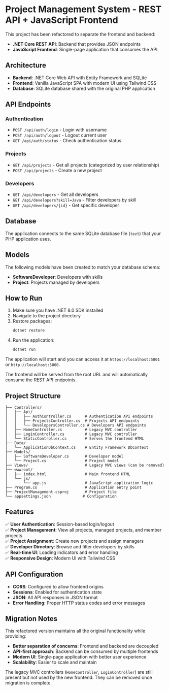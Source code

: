 # Project Management System - REST API + JavaScript Frontend

This project has been refactored to separate the frontend and backend:
- **.NET Core REST API**: Backend that provides JSON endpoints
- **JavaScript Frontend**: Single-page application that consumes the API

## Architecture

- **Backend**: .NET Core Web API with Entity Framework and SQLite
- **Frontend**: Vanilla JavaScript SPA with modern UI using Tailwind CSS
- **Database**: SQLite database shared with the original PHP application

## API Endpoints

### Authentication
- `POST /api/auth/login` - Login with username
- `POST /api/auth/logout` - Logout current user
- `GET /api/auth/status` - Check authentication status

### Projects
- `GET /api/projects` - Get all projects (categorized by user relationship)
- `POST /api/projects` - Create a new project

### Developers
- `GET /api/developers` - Get all developers
- `GET /api/developers?skill=Java` - Filter developers by skill
- `GET /api/developers/{id}` - Get specific developer

## Database

The application connects to the same SQLite database file (`tezt`) that your PHP application uses.

## Models

The following models have been created to match your database schema:

- **SoftwareDeveloper**: Developers with skills
- **Project**: Projects managed by developers

## How to Run

1. Make sure you have .NET 8.0 SDK installed
2. Navigate to the project directory
3. Restore packages:
   ```bash
   dotnet restore
   ```
4. Run the application:
   ```bash
   dotnet run
   ```

The application will start and you can access it at `https://localhost:5001` or `http://localhost:5000`.

The frontend will be served from the root URL and will automatically consume the REST API endpoints.

## Project Structure

```
├── Controllers/
│   ├── Api/
│   │   ├── AuthController.cs      # Authentication API endpoints
│   │   ├── ProjectsController.cs  # Projects API endpoints
│   │   └── DevelopersController.cs # Developers API endpoints
│   ├── HomeController.cs          # Legacy MVC controller
│   ├── LoginController.cs         # Legacy MVC controller
│   └── StaticController.cs        # Serves the frontend HTML
├── Data/
│   └── ApplicationDbContext.cs    # Entity Framework DbContext
├── Models/
│   ├── SoftwareDeveloper.cs       # Developer model
│   └── Project.cs                 # Project model
├── Views/                         # Legacy MVC views (can be removed)
├── wwwroot/
│   ├── index.html                 # Main frontend HTML
│   └── js/
│       └── app.js                 # JavaScript application logic
├── Program.cs                     # Application entry point
├── ProjectManagement.csproj       # Project file
└── appsettings.json              # Configuration
```

## Features

✅ **User Authentication**: Session-based login/logout  
✅ **Project Management**: View all projects, managed projects, and member projects  
✅ **Project Assignment**: Create new projects and assign managers  
✅ **Developer Directory**: Browse and filter developers by skills  
✅ **Real-time UI**: Loading indicators and error handling  
✅ **Responsive Design**: Modern UI with Tailwind CSS  

## API Configuration

- **CORS**: Configured to allow frontend origins
- **Sessions**: Enabled for authentication state
- **JSON**: All API responses in JSON format
- **Error Handling**: Proper HTTP status codes and error messages

## Migration Notes

This refactored version maintains all the original functionality while providing:
- **Better separation of concerns**: Frontend and backend are decoupled
- **API-first approach**: Backend can be consumed by multiple frontends
- **Modern UI**: Single-page application with better user experience
- **Scalability**: Easier to scale and maintain

The legacy MVC controllers (`HomeController`, `LoginController`) are still present but not used by the new frontend. They can be removed once migration is complete. 